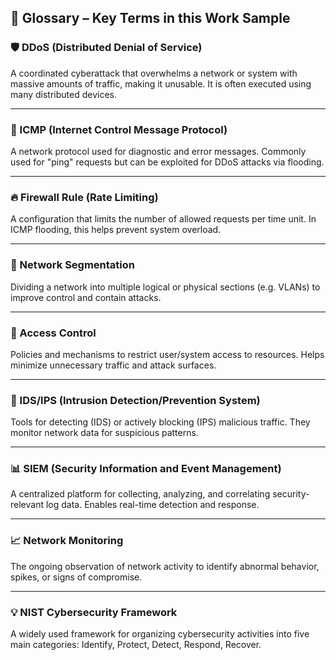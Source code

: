 ## 📘 Glossary – Key Terms in this Work Sample

### 🛡️ DDoS (Distributed Denial of Service)
A coordinated cyberattack that overwhelms a network or system with massive amounts of traffic, making it unusable. It is often executed using many distributed devices.

---

### 📶 ICMP (Internet Control Message Protocol)
A network protocol used for diagnostic and error messages. Commonly used for "ping" requests but can be exploited for DDoS attacks via flooding.

---

### 🔥 Firewall Rule (Rate Limiting)
A configuration that limits the number of allowed requests per time unit. In ICMP flooding, this helps prevent system overload.

---

### 🧱 Network Segmentation
Dividing a network into multiple logical or physical sections (e.g. VLANs) to improve control and contain attacks.

---

### 🔐 Access Control
Policies and mechanisms to restrict user/system access to resources. Helps minimize unnecessary traffic and attack surfaces.

---

### 📡 IDS/IPS (Intrusion Detection/Prevention System)
Tools for detecting (IDS) or actively blocking (IPS) malicious traffic. They monitor network data for suspicious patterns.

---

### 📊 SIEM (Security Information and Event Management)
A centralized platform for collecting, analyzing, and correlating security-relevant log data. Enables real-time detection and response.

---

### 📈 Network Monitoring
The ongoing observation of network activity to identify abnormal behavior, spikes, or signs of compromise.

---

### 💡 NIST Cybersecurity Framework
A widely used framework for organizing cybersecurity activities into five main categories: Identify, Protect, Detect, Respond, Recover.
